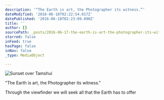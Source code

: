 ```yaml
---
description: '“The Earth is art, the Photographer its witness.”'
dateModified: '2016-06-18T02:22:54.017Z'
datePublished: '2016-06-18T02:23:09.090Z'
title: ''
author: []
sourcePath: _posts/2016-06-17-the-earth-is-art-the-photographer-its-witness.md
starred: false
inFeed: true
hasPage: false
inNav: false
_type: MediaObject

---
```

![Sunset over Tamshui](https://imgflo.herokuapp.com/graph/vahj1ThiexotieMo/b281db8ccd9c4d237ed6ef684d483316/croprotate.jpg?cropheight=2001&cropwidth=3546&degrees=0&input=https%3A%2F%2Fthe-grid-user-content.s3-us-west-2.amazonaws.com%2F637ba578-d8f1-4cc3-82a9-f2476c6eddae.jpg&x=0&y=0)

"The Earth is art, the Photographer its witness."

Through the viewfinder we will seek all that the Earth has to offer